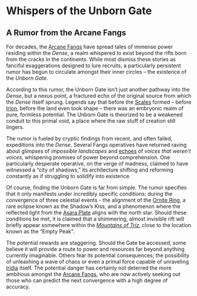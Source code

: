 # Whispers of the Unborn Gate

## A Rumor from the Arcane Fangs

For decades, the [Arcane Fangs](/structure/society/factions/arcane-fangs.md) have spread tales of immense power residing within the *Dense*, a realm whispered to exist beyond the rifts born from the cracks in the continents. While most dismiss these stories as fanciful exaggerations designed to lure recruits, a particularly persistent rumor has begun to circulate amongst their inner circles – the existence of the *Unborn Gate*. 

According to this rumor, the Unborn Gate isn’t just another pathway into the *Dense*, but a nexus point, a fractured echo of the original source from which the *Dense* itself sprung. Legends say that before the [Scales](/geography/landmark/scale.md) formed – before [Irion](/being/deity/irion.md), before the land even took shape – there was an embryonic realm of pure, formless potential. The Unborn Gate is theorized to be a weakened conduit to this primal void, a place where the raw stuff of creation still lingers. 

The rumor is fueled by cryptic findings from recent, and often failed, expeditions into the *Dense*. Several Fangs operatives have returned raving about glimpses of *impossible landscapes* and [echoes](/raw/20250501/soul/echoes.md) of *voices that weren’t voices*, whispering promises of power beyond comprehension. One particularly desperate operative, on the verge of madness, claimed to have witnessed a “city of shadows,” its architecture shifting and reforming constantly as if struggling to solidify into existence. 

Of course, finding the Unborn Gate is far from simple. The rumor specifies that it only manifests under incredibly specific conditions: during the convergence of three celestial events - the alignment of the [Ornite Ring](/geography/scale/ornite-ring.md), a rare eclipse known as the Shadow’s Kiss, and a phenomenon where the reflected light from the [Asara Plate](/geography/scale/asara-plate.md) aligns with the north star. Should these conditions be met, it is claimed that a shimmering, almost invisible rift will briefly appear somewhere within the *[Mountains of Triz](/geography/region/mountains-of-triz.md)*, close to the location known as the “Empty Peak”.

The potential rewards are staggering. Should the Gate be accessed, some believe it will provide a route to power and resources far beyond anything currently imaginable. Others fear its potential consequences; the possibility of unleashing a wave of chaos or even a primal force capable of unraveling [Iridia](/geography/world/iridia.md) itself.  The potential danger has certainly not deterred the more ambitious amongst the [Arcane Fangs](/structure/society/factions/arcane-fangs.md), who are now actively seeking out those who can predict the next convergence with a high degree of accuracy.

